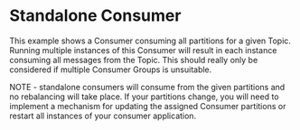 # Standalone Consumer

This example shows a Consumer consuming all partitions for a given Topic.
Running multiple instances of this Consumer will result in each instance consuming all messages from the Topic.
This should really only be considered if multiple Consumer Groups is unsuitable.

NOTE - standalone consumers will consume from the given partitions and no rebalancing will take place. If your partitions change, you will need to implement a mechanism for updating the assigned Consumer partitions or restart all instances of your consumer application.